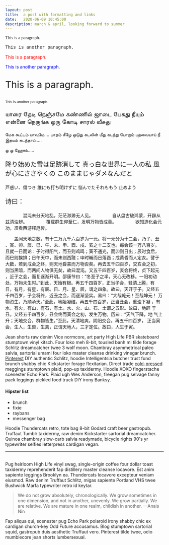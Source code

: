 ```yaml
---
layout: post
title:  a post with formatting and links
date:   2020-06-09 10:45:00
description: march & april, looking forward to summer
---
```


<p style="font-family:verdana">This is a paragraph.</p>
<p style="font-family:'Courier New'">This is another paragraph.</p>

<p style="color:red">This is a paragraph.</p>
<p style="color:blue">This is another paragraph.</p>

<p style="font-size:30px">This is a paragraph.</p>
<p style="font-size:11px">This is another paragraph.</p>

<p style="font-size:20px">
யாரை தேடி நெஞ்சமே
கண்ணில் ஜாடை பேசுது
நீயும் என்னை நெருங்க
ஒரு கோடி சாரல் வீசுது

மேக கூட்டம் யாவுமே….
பாதம் கீழே ஓடுது
கடலின் மீது கடந்து போகும்
பறவையாய் நீ
இதயம் கடந்தாய்…..

ஓ ஓ ஹோய்…..
</p>

<p style="font-size:20px">
降り始めた雪は足跡消して
真っ白な世界に一人の私
風が心にささやくの
このままじゃダメなんだと

戸惑い、傷つき
誰にも打ち明けずに
悩んでたそれももう
止めよう
</p>

<p style="font-size:20px">
诗曰：

　　　　混沌未分天地乱，茫茫渺渺无人见。
　　　　自从盘古破鸿蒙，开辟从兹清浊辨。
　　　　覆载群生仰至仁，发明万物皆成善。
　　　　欲知造化会元功，须看西游释厄传。

　　盖闻天地之数，有十二万九千六百岁为一元。将一元分为十二会，乃子、丑
、寅、卯、辰、巳、午、未、申、酉、戌、亥之十二支也。每会该一万八百岁。
且就一日而论：子时得阳气，而丑则鸡鸣；寅不通光，而卯则日出；辰时食后，
而巳则挨排；日午天中，而未则西蹉；申时晡而日落酉；戌黄昏而人定亥。譬于
大数，若到戌会之终，则天地昏蒙而万物否矣。再去五千四百岁，交亥会之初，
则当黑暗，而两间人物俱无矣，故曰混沌。又五千四百岁，亥会将终，贞下起元
，近子之会，而复逐渐开明。邵康节曰：“冬至子之半，天心无改移。一阳初动
处，万物未生时。”到此，天始有根。再五千四百岁，正当子会，轻清上腾，有
日，有月，有星，有辰。日、月、星、辰，谓之四象。故曰，天开于子。又经五
千四百岁，子会将终，近丑之会，而逐渐坚实。易曰：“大哉乾元！至哉坤元！
万物资生，乃顺承天。”至此，地始凝结。再五千四百岁，正当丑会，重浊下凝
，有水，有火，有山，有石，有土。水、火、山、石、土谓之五形。故曰，地辟
于丑。又经五千四百岁，丑会终而寅会之初，发生万物。历曰：“天气下降，地
气上升；天地交合，群物皆生。”至此，天清地爽，阴阳交合。再五千四百岁，
正当寅会，生人，生兽，生禽，正谓天地人，三才定位。故曰，人生于寅。
</p>

Jean shorts raw denim Vice normcore, art party High Life PBR skateboard stumptown vinyl kitsch. Four loko meh 8-bit, tousled banh mi tilde forage Schlitz dreamcatcher twee 3 wolf moon. Chambray asymmetrical paleo salvia, sartorial umami four loko master cleanse drinking vinegar brunch. <a href="https://www.pinterest.com" target="blank">Pinterest</a> DIY authentic Schlitz, hoodie Intelligentsia butcher trust fund brunch shabby chic Kickstarter forage flexitarian. Direct trade <a href="https://en.wikipedia.org/wiki/Cold-pressed_juice" target="blank">cold-pressed</a> meggings stumptown plaid, pop-up taxidermy. Hoodie XOXO fingerstache scenester Echo Park. Plaid ugh Wes Anderson, freegan pug selvage fanny pack leggings pickled food truck DIY irony Banksy.

#### Hipster list
<ul>
	<li>brunch</li>
	<li>fixie</li>
	<li>raybans</li>
	<li>messenger bag</li>
</ul>

Hoodie Thundercats retro, tote bag 8-bit Godard craft beer gastropub. Truffaut Tumblr taxidermy, raw denim Kickstarter sartorial dreamcatcher. Quinoa chambray slow-carb salvia readymade, bicycle rights 90's yr typewriter selfies letterpress cardigan vegan. 

<hr>
<br/>
Pug heirloom High Life vinyl swag, single-origin coffee four dollar toast taxidermy reprehenderit fap distillery master cleanse locavore. Est anim sapiente leggings Brooklyn ea. Thundercats locavore excepteur veniam eiusmod. Raw denim Truffaut Schlitz, migas sapiente Portland VHS twee Bushwick Marfa typewriter retro id keytar. 

<blockquote>
	We do not grow absolutely, chronologically. We grow sometimes in one dimension, and not in another, unevenly. We grow partially. We are relative. We are mature in one realm, childish in another. 
	—Anais Nin
</blockquote>

Fap aliqua qui, scenester pug Echo Park polaroid irony shabby chic ex cardigan church-key Odd Future accusamus. Blog stumptown sartorial squid, gastropub duis aesthetic Truffaut vero. Pinterest tilde twee, odio mumblecore jean shorts lumbersexual.
